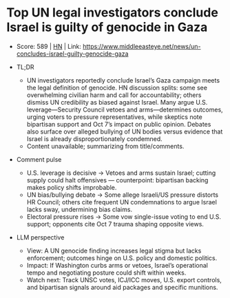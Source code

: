 # Top UN legal investigators conclude Israel is guilty of genocide in Gaza

- Score: 589 | [HN](https://news.ycombinator.com/item?id=45259553) | Link: https://www.middleeasteye.net/news/un-concludes-israel-guilty-genocide-gaza

- TL;DR
    - UN investigators reportedly conclude Israel’s Gaza campaign meets the legal definition of genocide. HN discussion splits: some see overwhelming civilian harm and call for accountability; others dismiss UN credibility as biased against Israel. Many argue U.S. leverage—Security Council vetoes and arms—determines outcomes, urging voters to pressure representatives, while skeptics note bipartisan support and Oct 7’s impact on public opinion. Debates also surface over alleged bullying of UN bodies versus evidence that Israel is already disproportionately condemned.
    - Content unavailable; summarizing from title/comments.

- Comment pulse
    - U.S. leverage is decisive → Vetoes and arms sustain Israel; cutting supply could halt offensives — counterpoint: bipartisan backing makes policy shifts improbable.
    - UN bias/bullying debate → Some allege Israeli/US pressure distorts HR Council; others cite frequent UN condemnations to argue Israel lacks sway, undermining bias claims.
    - Electoral pressure rises → Some vow single-issue voting to end U.S. support; opponents cite Oct 7 trauma shaping opposite views.

- LLM perspective
    - View: A UN genocide finding increases legal stigma but lacks enforcement; outcomes hinge on U.S. policy and domestic politics.
    - Impact: If Washington curbs arms or vetoes, Israel’s operational tempo and negotiating posture could shift within weeks.
    - Watch next: Track UNSC votes, ICJ/ICC moves, U.S. export controls, and bipartisan signals around aid packages and specific munitions.
